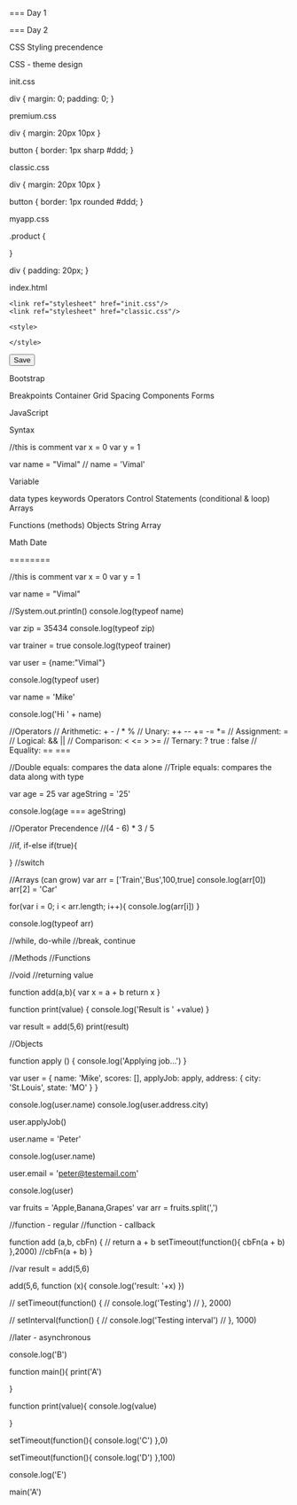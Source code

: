 === Day 1



=== Day 2

CSS Styling precendence



CSS - theme design

init.css

div {
	margin: 0;
	padding: 0;
}

premium.css

div {
	margin: 20px 10px
}

button {
	border: 1px sharp #ddd;
}

classic.css

div {
	margin: 20px 10px
}

button {
	border: 1px rounded #ddd;
}

myapp.css 

.product {
	
}

div {
   padding: 20px;
}

index.html

<head>

	<link ref="stylesheet" href="init.css"/>
	<link ref="stylesheet" href="classic.css"/>

	<style>
		
	</style>

</head>
<body>

<div class="product" style="">
<button style="">Save</button>
</div>

</body>

Bootstrap

Breakpoints
Container
Grid
Spacing
Components
Forms

JavaScript

Syntax

//this is comment
var x = 0
var y = 1

var name = "Vimal"
// name = 'Vimal'

Variable

data types
keywords
Operators
Control Statements (conditional & loop)
Arrays

Functions (methods)
Objects
String
Array

Math
Date




========

//this is comment
var x = 0
var y = 1

var name = "Vimal"

//System.out.println()
console.log(typeof name)


var zip = 35434
console.log(typeof zip)

var trainer = true
console.log(typeof trainer)

var user = {name:"Vimal"}

console.log(typeof user)

var name = 'Mike'

console.log('Hi ' + name)

//Operators
// Arithmetic: + - / * %
// Unary: ++ -- += -= *=
// Assignment: =
// Logical: && ||
// Comparison: < <= > >=
// Ternary: <expression> ? true : false
// Equality: == ===

//Double equals: compares the data alone
//Triple equals: compares the data along with type

var age = 25
var ageString = '25'

console.log(age === ageString)

//Operator Precendence
//(4 - 6) * 3 / 5

//if, if-else
if(true){
  
}
//switch

//Arrays (can grow)
var arr = ['Train','Bus',100,true]
console.log(arr[0])
arr[2] = 'Car'

for(var i = 0; i < arr.length; i++){
  console.log(arr[i])
}

console.log(typeof arr)

//while, do-while
//break, continue


//Methods
//Functions

//void
//returning value

function add(a,b){
  var x = a + b
  return x
}

function print(value) {
  console.log('Result is ' +value)
}

var result = add(5,6)
print(result)

//Objects

function apply () {
    console.log('Applying job...')
  }

var user = {
  name: 'Mike',
  scores: [],
  applyJob: apply,
  address: {
    city: 'St.Louis',
    state: 'MO'
  }
}

console.log(user.name)
console.log(user.address.city)

user.applyJob()

user.name = 'Peter'

console.log(user.name)

user.email = 'peter@testemail.com'

console.log(user)

var fruits = 'Apple,Banana,Grapes'
var arr = fruits.split(',')


//function - regular
//function - callback

function add (a,b, cbFn) {
//  return a + b
  setTimeout(function(){
    cbFn(a + b)
  },2000)
  //cbFn(a + b)
}

//var result = add(5,6)

add(5,6, function (x){
  console.log('result: '+x)
})


// setTimeout(function() {
//   console.log('Testing')
// }, 2000)

// setInterval(function() {
//   console.log('Testing interval')
// }, 1000)

//later - asynchronous


console.log('B')

function main(){
  print('A')
  
}

function print(value){
  console.log(value)
  
}

setTimeout(function(){
  console.log('C')
},0)

setTimeout(function(){
  console.log('D')
},100)

console.log('E')

main('A')

